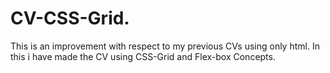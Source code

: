 # CV-CSS-Grid.
This is an improvement with respect to my previous CVs using only html. In this i have made the CV using CSS-Grid and Flex-box Concepts.
